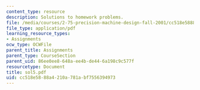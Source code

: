 ```yaml
---
content_type: resource
description: Solutions to homework problems.
file: /media/courses/2-75-precision-machine-design-fall-2001/cc518e5888a4210a781abf7556394973_sol5.pdf
file_type: application/pdf
learning_resource_types:
- Assignments
ocw_type: OCWFile
parent_title: Assignments
parent_type: CourseSection
parent_uid: 86ee0ee8-648a-ee4b-de44-6a198c9c577f
resourcetype: Document
title: sol5.pdf
uid: cc518e58-88a4-210a-781a-bf7556394973
---
```

